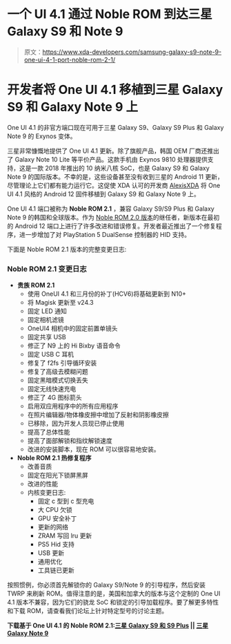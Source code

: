 # 一个 UI 4.1 通过 Noble ROM 到达三星 Galaxy S9 和 Note 9

> 原文：<https://www.xda-developers.com/samsung-galaxy-s9-note-9-one-ui-4-1-port-noble-rom-2-1/>

# 开发者将 One UI 4.1 移植到三星 Galaxy S9 和 Galaxy Note 9 上

One UI 4.1 的非官方端口现在可用于三星 Galaxy S9、Galaxy S9 Plus 和 Galaxy Note 9 的 Exynos 变体。

三星非常慷慨地提供了 One UI 4.1 更新。除了旗舰产品，韩国 OEM 厂商还推出了 Galaxy Note 10 Lite 等平价产品。这款手机由 Exynos 9810 处理器提供支持，这是一款 2018 年推出的 10 纳米八核 SoC，也是 Galaxy S9 和 Galaxy Note 9 的国际版本。不幸的是，这些设备甚至没有收到三星的 Android 11 更新，尽管理论上它们都有能力运行它。这促使 XDA 认可的开发商 [AlexisXDA](https://forum.xda-developers.com/m/alexisxda.6114446/) 将 One UI 4.1 风格的 Android 12 固件移植到 Galaxy S9 和 Galaxy Note 9 上。

One UI 4.1 端口被称为 **Noble ROM 2.1** ，兼容 Galaxy S9/S9 Plus 和 Galaxy Note 9 的韩国和全球版本。作为 [Noble ROM 2.0 版本](https://www.xda-developers.com/samsung-galaxy-s9-note-9-one-ui-4-port-noble-rom-2-android-12/)的继任者，新版本在最初的 Android 12 端口上进行了许多改进和错误修复。开发者最近推出了一个修复程序，进一步增加了对 PlayStation 5 DualSense 控制器的 HID 支持。

下面是 Noble ROM 2.1 版本的完整变更日志:

### Noble ROM 2.1 变更日志

*   **贵族 ROM 2.1**
    *   使用 OneUI 4.1 和三月份的补丁(HCV6)将基础更新到 N10+
    *   将 Magisk 更新至 v24.3
    *   固定 LED 通知
    *   固定相机滤镜
    *   OneUI4 相机中的固定前置单镜头
    *   固定共享 USB
    *   修正了 N9 上的 Hi Bixby 语音命令
    *   固定 USB C 耳机
    *   修复了 f2fs 引导循环安装
    *   修复了高级去模糊问题
    *   固定黑暗模式切换丢失
    *   固定无线快速充电
    *   修正了 4G 图标箭头
    *   启用双应用程序中的所有应用程序
    *   在照片编辑器/物体橡皮擦中增加了反射和阴影橡皮擦
    *   已移除，因为开发人员现已停止使用
    *   提高了总体性能
    *   提高了面部解锁和指纹解锁速度
    *   改进的安装脚本，现在 ROM 可以很容易地安装。
*   **Noble ROM 2.1 热修复程序**
    *   改善音质
    *   固定在阳光下锁屏黑屏
    *   改进的性能
    *   内核变更日志:
        *   固定 c 型到 c 型充电
        *   大 CPU 欠锁
        *   GPU 安全补丁
        *   更新的网络
        *   ZRAM 写回 lru 更新
        *   PS5 Hid 支持
        *   USB 更新
        *   通用优化
        *   工具链已更新

按照惯例，你必须首先解锁你的 Galaxy S9/Note 9 的引导程序，然后安装 TWRP 来刷新 ROM。值得注意的是，美国和加拿大的版本与这个定制的 One UI 4.1 版本不兼容，因为它们的骁龙 SoC 和锁定的引导加载程序。要了解更多特性和下载 ROM，请查看我们论坛上针对特定型号的讨论主题。

**下载基于 One UI 4.1 的 Noble ROM 2.1:[三星 Galaxy S9 和 S9 Plus](https://forum.xda-developers.com/t/4253997/) || [三星 Galaxy Note 9](https://forum.xda-developers.com/t/4244747/)**